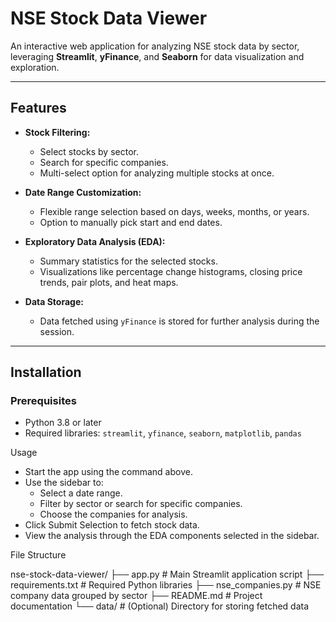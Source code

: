 # NSE Stock Data Viewer

An interactive web application for analyzing NSE stock data by sector, leveraging **Streamlit**, **yFinance**, and **Seaborn** for data visualization and exploration.

---

## Features

- **Stock Filtering:**
  - Select stocks by sector.
  - Search for specific companies.
  - Multi-select option for analyzing multiple stocks at once.

- **Date Range Customization:**
  - Flexible range selection based on days, weeks, months, or years.
  - Option to manually pick start and end dates.

- **Exploratory Data Analysis (EDA):**
  - Summary statistics for the selected stocks.
  - Visualizations like percentage change histograms, closing price trends, pair plots, and heat maps.

- **Data Storage:**
  - Data fetched using `yFinance` is stored for further analysis during the session.

---

## Installation

### Prerequisites
- Python 3.8 or later
- Required libraries: `streamlit`, `yfinance`, `seaborn`, `matplotlib`, `pandas`

Usage
* Start the app using the command above.
* Use the sidebar to:
  - Select a date range.
  - Filter by sector or search for specific companies.
  - Choose the companies for analysis.
* Click Submit Selection to fetch stock data.
* View the analysis through the EDA components selected in the sidebar.


File Structure

nse-stock-data-viewer/
├── app.py               # Main Streamlit application script
├── requirements.txt     # Required Python libraries
├── nse_companies.py     # NSE company data grouped by sector
├── README.md            # Project documentation
└── data/                # (Optional) Directory for storing fetched data
